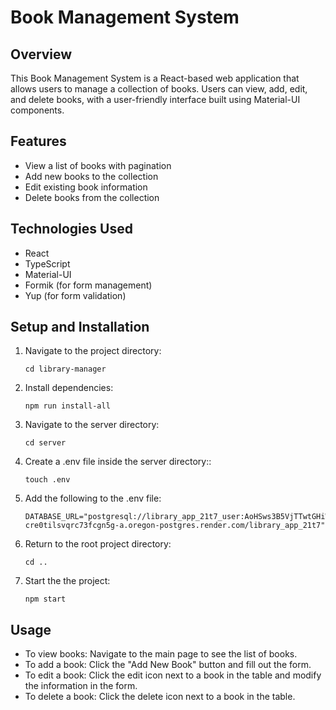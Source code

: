 # Book Management System

## Overview

This Book Management System is a React-based web application that allows users to manage a collection of books. Users can view, add, edit, and delete books, with a user-friendly interface built using Material-UI components.

## Features

- View a list of books with pagination
- Add new books to the collection
- Edit existing book information
- Delete books from the collection

## Technologies Used

- React
- TypeScript
- Material-UI
- Formik (for form management)
- Yup (for form validation)

## Setup and Installation

1. Navigate to the project directory:
   ```
   cd library-manager
   ```

2. Install dependencies:
   ```
   npm run install-all
   ```

3. Navigate to the server directory:
   ```
   cd server

   ```
4. Create a .env file inside the server directory::
   ```
   touch .env
   ```
5. Add the following to the .env file:
   ```
   DATABASE_URL="postgresql://library_app_21t7_user:AoHSws3B5VjTTwtGHiWUSzsO6XfenTwW@dpg-cre0tilsvqrc73fcgn5g-a.oregon-postgres.render.com/library_app_21t7"
   ```
6. Return to the root project directory:
   ```
   cd ..
   ```
7. Start the the project:
   ```
   npm start

   ```

## Usage

- To view books: Navigate to the main page to see the list of books.
- To add a book: Click the "Add New Book" button and fill out the form.
- To edit a book: Click the edit icon next to a book in the table and modify the information in the form.
- To delete a book: Click the delete icon next to a book in the table.
